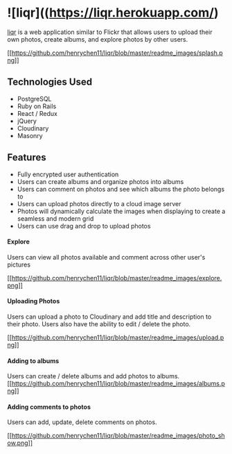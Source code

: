 # ![liqr]((https://liqr.herokuapp.com/)

[liqr](https://liqr.herokuapp.com/) is a web application similar to Flickr that allows users to upload their own photos, create albums, and explore photos by other users.

[[https://github.com/henrychen11/liqr/blob/master/readme_images/splash.png]]

## Technologies Used

+ PostgreSQL
+ Ruby on Rails
+ React / Redux
+ jQuery
+ Cloudinary
+ Masonry

## Features

+ Fully encrypted user authentication
+ Users can create albums and organize photos into albums
+ Users can comment on photos and see which albums the photo belongs to
+ Users can upload photos directly to a cloud image server
+ Photos will dynamically calculate the images when displaying to create a seamless and modern grid
+ Users can use drag and drop to upload photos

#### Explore

Users can view all photos available and comment across other user's pictures

[[https://github.com/henrychen11/liqr/blob/master/readme_images/explore.png]]

#### Uploading Photos

Users can upload a photo to Cloudinary and add title and description to their photo. Users also have the ability to edit / delete the photo.

[[https://github.com/henrychen11/liqr/blob/master/readme_images/upload.png]]

#### Adding to albums

Users can create / delete albums and add photos to albums.
[[https://github.com/henrychen11/liqr/blob/master/readme_images/albums.png]]

#### Adding comments to photos

Users can add, update, delete comments on photos.

[[https://github.com/henrychen11/liqr/blob/master/readme_images/photo_show.png]]

